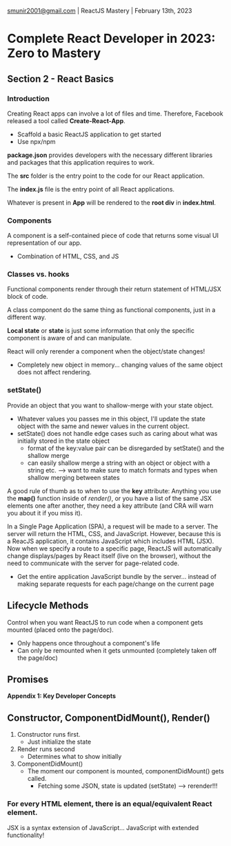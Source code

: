 smunir2001@gmail.com | ReactJS Mastery | February 13th, 2023
# Complete React Developer in 2023: Zero to Mastery
## Section 2 - React Basics
### Introduction
Creating React apps can involve a lot of files and time. Therefore, Facebook released a tool called __Create-React-App__.
* Scaffold a basic ReactJS application to get started
* Use npx/npm

__package.json__ provides developers with the necessary different libraries and packages that this application requires to work.

The __src__ folder is the entry point to the code for our React application.

The __index.js__ file is the entry point of all React applications.

Whatever is present in __App__ will be rendered to the __root div__ in __index.html__.

### Components
A component is a self-contained piece of code that returns some visual UI representation of our app.
* Combination of HTML, CSS, and JS
### Classes vs. hooks
Functional components render through their return statement of HTML/JSX block of code.

A class component do the same thing as functional components, just in a different way.

__Local state__ or __state__ is just some information that only the specific component is aware of and can manipulate.

React will only rerender a component when the object/state changes!
* Completely new object in memory... changing values of the same object does not affect rendering.
### setState()
Provide an object that you want to shallow-merge with your state object.
* Whatever values you passes me in this object, I'll update the state object with the same and newer values in the current object.
* setState() does not handle edge cases such as caring about what was initially stored in the state object
    * format of the key:value pair can be disregarded by setState() and the shallow merge
    * can easily shallow merge a string with an object or object with a string etc. --> want to make sure to match formats and types when shallow merging between states

A good rule of thumb as to when to use the __key__ attribute: Anything you use the __map()__ function inside of *render()*, or you have a list of the same JSX elements one after another, they need a key attribute (and CRA will warn you about it if you miss it).

In a Single Page Application (SPA), a request will be made to a server. The server will return the HTML, CSS, and JavaScript. However, because this is a ReacJS application, it contains JavaScript which includes HTML (JSX). Now when we specify a route to a specific page, ReactJS will automatically change displays/pages by React itself (live on the browser), without the need to communicate with the server for page-related code.
* Get the entire application JavaScript bundle by the server... instead of making separate requests for each page/change on the current page
## Lifecycle Methods
Control when you want ReactJS to run code when a component gets mounted (placed onto the page/doc).
* Only happens once throughout a component's life
* Can only be remounted when it gets unmounted (completely taken off the page/doc)
## Promises
__Appendix 1: Key Developer Concepts__
## Constructor, ComponentDidMount(), Render()
1. Constructor runs first.
    * Just initialize the state
2. Render runs second
    * Determines what to show initially
3. ComponentDidMount()
    * The moment our component is mounted, componentDidMount() gets called.
        * Fetching some JSON, state is updated (setState) --> rerender!!!

### For every HTML element, there is an equal/equivalent React element.
JSX is a syntax extension of JavaScript... JavaScript with extended functionality!
